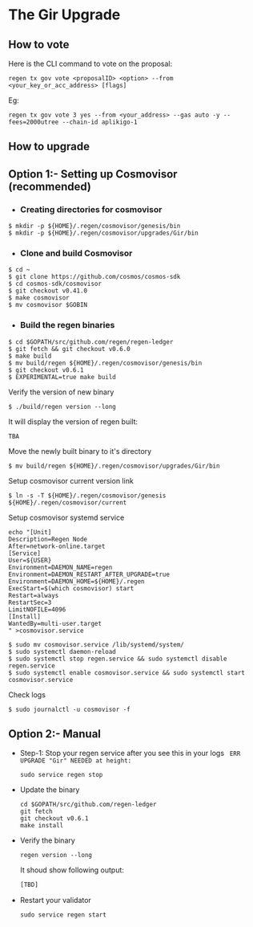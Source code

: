 # The Gir Upgrade

## How to vote

Here is the CLI command to vote on the proposal:


    regen tx gov vote <proposalID> <option> --from <your_key_or_acc_address> [flags]


Eg:

``` 
regen tx gov vote 3 yes --from <your_address> --gas auto -y --fees=2000utree --chain-id aplikigo-1
```  


## How to upgrade

## Option 1:- Setting up Cosmovisor (recommended)

 - ### Creating directories for cosmovisor
 ```
 $ mkdir -p ${HOME}/.regen/cosmovisor/genesis/bin
 $ mkdir -p ${HOME}/.regen/cosmovisor/upgrades/Gir/bin
 ```
 - ### Clone and build Cosmovisor
 ```
 $ cd ~
 $ git clone https://github.com/cosmos/cosmos-sdk
 $ cd cosmos-sdk/cosmovisor
 $ git checkout v0.41.0
 $ make cosmovisor
 $ mv cosmovisor $GOBIN
 ```
 
 - ### Build the regen binaries
 ```
 $ cd $GOPATH/src/github.com/regen/regen-ledger
 $ git fetch && git checkout v0.6.0
 $ make build
 $ mv build/regen ${HOME}/.regen/cosmovisor/genesis/bin
 $ git checkout v0.6.1
 $ EXPERIMENTAL=true make build
 ```
 Verify the version of new binary
 ```
 $ ./build/regen version --long
 ```
 It will display the version of regen built:
 ```
 TBA
 ```
 
 Move the newly built binary to it's directory
 ```
 $ mv build/regen ${HOME}/.regen/cosmovisor/upgrades/Gir/bin
 ```
 
 Setup cosmovisor current version link
```
$ ln -s -T ${HOME}/.regen/cosmovisor/genesis ${HOME}/.regen/cosmovisor/current
```

Setup cosmovisor systemd service
```
echo "[Unit]
Description=Regen Node
After=network-online.target
[Service]
User=${USER}
Environment=DAEMON_NAME=regen
Environment=DAEMON_RESTART_AFTER_UPGRADE=true
Environment=DAEMON_HOME=${HOME}/.regen
ExecStart=$(which cosmovisor) start
Restart=always
RestartSec=3
LimitNOFILE=4096
[Install]
WantedBy=multi-user.target
" >cosmovisor.service
```

```
$ sudo mv cosmovisor.service /lib/systemd/system/
$ sudo systemctl daemon-reload
$ sudo systemctl stop regen.service && sudo systemctl disable regen.service 
$ sudo systemctl enable cosmovisor.service && sudo systemctl start cosmovisor.service
```

Check logs

```
$ sudo journalctl -u cosmovisor -f
``` 
## Option 2:- Manual 

- Step-1: Stop your regen service after you see this in your logs ` ERR UPGRADE "Gir" NEEDED at height:`
    ```
    sudo service regen stop
    ```

- Update the binary
    ```
    cd $GOPATH/src/github.com/regen-ledger
    git fetch
    git checkout v0.6.1
    make install
    ```
- Verify the binary
    ```
    regen version --long 
    ```
    It shoud show following output:
    ```sh
    [TBD]
    ```
- Restart your validator
    ```
    sudo service regen start
    ```



